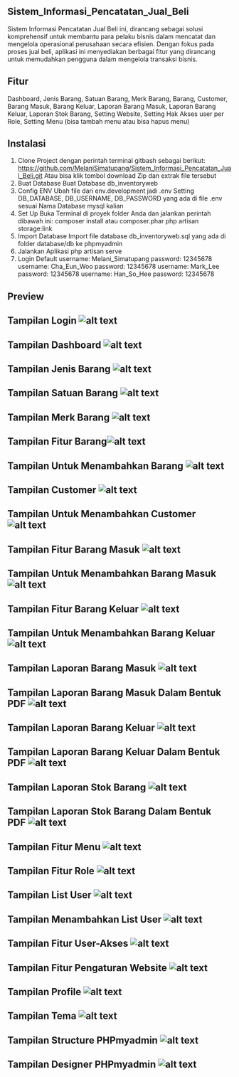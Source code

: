 ## Sistem_Informasi_Pencatatan_Jual_Beli
Sistem Informasi Pencatatan Jual Beli ini,  dirancang sebagai solusi komprehensif untuk membantu para pelaku bisnis dalam mencatat dan mengelola operasional perusahaan secara efisien. Dengan fokus pada proses jual beli, aplikasi ini menyediakan berbagai fitur yang dirancang untuk memudahkan pengguna dalam mengelola transaksi bisnis.
## Fitur
Dashboard, Jenis Barang, Satuan Barang, Merk Barang, Barang, Customer, Barang Masuk, Barang Keluar, Laporan Barang Masuk, Laporan Barang Keluar, Laporan Stok Barang, Setting Website, Setting Hak Akses user per Role, Setting Menu (bisa tambah menu atau bisa hapus menu)
## Instalasi
1. Clone Project dengan perintah terminal gitbash sebagai berikut:
https://github.com/MelaniSimatupang/Sistem_Informasi_Pencatatan_Jual_Beli.git
Atau bisa klik tombol download Zip dan extrak file tersebut
2. Buat Database
Buat Database db_inventoryweb
3. Config ENV
Ubah file dari env.development jadi .env
Setting DB_DATABASE, DB_USERNAME, DB_PASSWORD yang ada di file .env sesuai Nama Database mysql kalian
4. Set Up
Buka Terminal di proyek folder Anda dan jalankan perintah dibawah ini:
composer install atau composer.phar
php artisan storage:link
5. Import Database
Import file database db_inventoryweb.sql yang ada di folder database/db ke phpmyadmin
6. Jalankan Aplikasi
php artisan serve
7. Login Default
username: Melani_Simatupang password: 12345678
username: Cha_Eun_Woo password: 12345678
username: Mark_Lee password: 12345678
username: Han_So_Hee password: 12345678
## Preview
## Tampilan Login ![alt text](https://github.com/MelaniSimatupang/Sistem_Informasi_Pencatatan_Jual_Beli/blob/main/Camera%20Roll/Login.jpeg?raw=true)
## Tampilan Dashboard ![alt text](https://github.com/MelaniSimatupang/Sistem_Informasi_Pencatatan_Jual_Beli/blob/main/Camera%20Roll/Dashboard.jpeg?raw=true)
## Tampilan Jenis Barang ![alt text](https://github.com/MelaniSimatupang/Sistem_Informasi_Pencatatan_Jual_Beli/blob/main/Camera%20Roll/Jenis%20Barang.jpeg?raw=true)
## Tampilan Satuan Barang ![alt text](https://github.com/MelaniSimatupang/Sistem_Informasi_Pencatatan_Jual_Beli/blob/main/Camera%20Roll/Satuan%20Barang.jpeg?raw=true)
## Tampilan Merk Barang ![alt text](https://github.com/MelaniSimatupang/Sistem_Informasi_Pencatatan_Jual_Beli/blob/main/Camera%20Roll/Merk%20Barang.jpeg?raw=true)
## Tampilan Fitur Barang![alt text](https://github.com/MelaniSimatupang/Sistem_Informasi_Pencatatan_Jual_Beli/blob/main/Camera%20Roll/Barang.jpeg?raw=true)
## Tampilan Untuk Menambahkan Barang ![alt text](https://github.com/MelaniSimatupang/Sistem_Informasi_Pencatatan_Jual_Beli/blob/main/Camera%20Roll/Menambahkan%20Barang.jpeg?raw=true)
## Tampilan Customer ![alt text](https://github.com/MelaniSimatupang/Sistem_Informasi_Pencatatan_Jual_Beli/blob/main/Camera%20Roll/Customer.jpeg?raw=true)
## Tampilan Untuk Menambahkan Customer ![alt text](https://github.com/MelaniSimatupang/Sistem_Informasi_Pencatatan_Jual_Beli/blob/main/Camera%20Roll/Menambahkan%20Customer.jpeg?raw=true)
## Tampilan Fitur Barang Masuk ![alt text](https://github.com/MelaniSimatupang/Sistem_Informasi_Pencatatan_Jual_Beli/blob/main/Camera%20Roll/Barang%20Masuk.jpeg?raw=true)
## Tampilan Untuk Menambahkan Barang Masuk ![alt text](https://github.com/MelaniSimatupang/Sistem_Informasi_Pencatatan_Jual_Beli/blob/main/Camera%20Roll/8a.%20Menambahkan%20%20Barang%20Masuk.jpeg?raw=true)
## Tampilan Fitur Barang Keluar ![alt text](https://github.com/MelaniSimatupang/Sistem_Informasi_Pencatatan_Jual_Beli/blob/main/Camera%20Roll/9.%20Barang%20Keluar.jpeg?raw=true)
## Tampilan Untuk Menambahkan Barang Keluar ![alt text](https://github.com/MelaniSimatupang/Sistem_Informasi_Pencatatan_Jual_Beli/blob/main/Camera%20Roll/9a.%20Menambahkan%20Barang%20Keluar.jpeg?raw=true)
## Tampilan Laporan Barang Masuk ![alt text](https://github.com/MelaniSimatupang/Sistem_Informasi_Pencatatan_Jual_Beli/blob/main/Camera%20Roll/10.%20Lap.%20Barang%20Masuk.jpeg?raw=true)
## Tampilan Laporan Barang Masuk Dalam Bentuk PDF ![alt text](https://github.com/MelaniSimatupang/Sistem_Informasi_Pencatatan_Jual_Beli/blob/main/Camera%20Roll/10a.%20Cetak%20Laporan%20Barang%20Masuk.jpeg?raw=true)
## Tampilan Laporan Barang Keluar ![alt text](https://github.com/MelaniSimatupang/Sistem_Informasi_Pencatatan_Jual_Beli/blob/main/Camera%20Roll/11.%20Lap.%20Barang%20Keluar.jpeg?raw=true)
## Tampilan Laporan Barang Keluar Dalam Bentuk PDF ![alt text](https://github.com/MelaniSimatupang/Sistem_Informasi_Pencatatan_Jual_Beli/blob/main/Camera%20Roll/11a.%20Cetak%20Lap.%20Barang%20Keluar.jpeg?raw=true)
## Tampilan Laporan Stok Barang ![alt text](https://github.com/MelaniSimatupang/Sistem_Informasi_Pencatatan_Jual_Beli/blob/main/Camera%20Roll/12.%20Lap.%20Stok%20Barang.jpeg?raw=true)
## Tampilan Laporan Stok Barang Dalam Bentuk PDF ![alt text](https://github.com/MelaniSimatupang/Sistem_Informasi_Pencatatan_Jual_Beli/blob/main/Camera%20Roll/12a.%20Cetak%20Lap.%20Stok%20Barang.jpeg?raw=true)
## Tampilan Fitur Menu ![alt text](https://github.com/MelaniSimatupang/Sistem_Informasi_Pencatatan_Jual_Beli/blob/main/Camera%20Roll/13.%20Menu.jpeg?raw=true)
## Tampilan Fitur Role ![alt text](https://github.com/MelaniSimatupang/Sistem_Informasi_Pencatatan_Jual_Beli/blob/main/Camera%20Roll/14.%20User-Role.jpeg?raw=true)
## Tampilan List User ![alt text](https://github.com/MelaniSimatupang/Sistem_Informasi_Pencatatan_Jual_Beli/blob/main/Camera%20Roll/15.%20User-List.jpeg?raw=true)
## Tampilan Menambahkan List User ![alt text](https://github.com/MelaniSimatupang/Sistem_Informasi_Pencatatan_Jual_Beli/blob/main/Camera%20Roll/15a.%20User-Menambahkan%20list.jpeg?raw=true)
## Tampilan Fitur User-Akses ![alt text](https://github.com/MelaniSimatupang/Sistem_Informasi_Pencatatan_Jual_Beli/blob/main/Camera%20Roll/16.%20User-Akses.jpeg?raw=true)
## Tampilan Fitur Pengaturan Website ![alt text](https://github.com/MelaniSimatupang/Sistem_Informasi_Pencatatan_Jual_Beli/blob/main/Camera%20Roll/17.%20Pengaturan%20Website.jpeg?raw=true)
## Tampilan Profile ![alt text](https://github.com/MelaniSimatupang/Sistem_Informasi_Pencatatan_Jual_Beli/blob/main/Camera%20Roll/18.%20Profile.jpeg?raw=true)
## Tampilan Tema ![alt text](https://github.com/MelaniSimatupang/Sistem_Informasi_Pencatatan_Jual_Beli/blob/main/Camera%20Roll/19.%20TampilanTema.jpeg?raw=true)
## Tampilan Structure PHPmyadmin ![alt text](https://github.com/MelaniSimatupang/Sistem_Informasi_Pencatatan_Jual_Beli/blob/main/Camera%20Roll/Structure%20PHPmyadmin.jpeg?raw=true)
## Tampilan Designer PHPmyadmin ![alt text](https://github.com/MelaniSimatupang/Sistem_Informasi_Pencatatan_Jual_Beli/blob/main/Camera%20Roll/Designer%20phpmyadmin.jpeg?raw=true)

